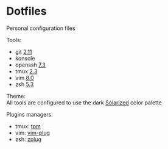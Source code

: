 Dotfiles
========

Personal configuration files

Tools:
- git [2.11](https://github.com/git/git/releases/tag/v2.11.0)
- konsole
- openssh [7.3](https://github.com/openssh/openssh-portable/releases/tag/V_7_3_P1)
- tmux [2.3](https://github.com/tmux/tmux/releases/tag/2.3)
- vim [8.0](https://github.com/vim/vim/releases/tag/v8.0.0000)
- zsh [5.3](https://github.com/zsh-users/zsh/releases/tag/zsh-5.3)

Theme:  
All tools are configured to use the dark
[Solarized](http://ethanschoonover.com/solarized) color palette

Plugins managers:
- tmux: [tpm](https://github.com/tmux-plugins/tpm)
- vim: [vim-plug](https://github.com/junegunn/vim-plug)
- zsh: [zplug](https://github.com/zplug/zplug)
